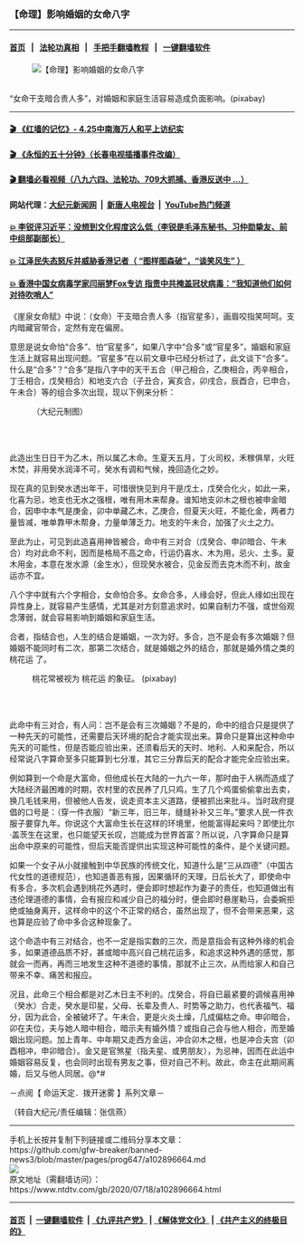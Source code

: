 ### 【命理】影响婚姻的女命八字
------------------------

#### [首页](https://github.com/gfw-breaker/banned-news3/blob/master/README.md) &nbsp;&nbsp;|&nbsp;&nbsp; [法轮功真相](https://github.com/begood0513/basic/blob/master/README.md)  &nbsp;&nbsp;|&nbsp;&nbsp; [手把手翻墙教程](https://github.com/gfw-breaker/guides/wiki)  &nbsp;&nbsp;|&nbsp;&nbsp; [一键翻墙软件](https://github.com/gfw-breaker/nogfw/blob/master/README.md)  



<div><div class="featured_image">
 <figure>
  <img alt="【命理】影响婚姻的女命八字" src="https://i.ntdtv.com/assets/uploads/2020/07/2020-07-18_143023-800x450.jpg"/>
 </figure><br/>
 <span class="caption">
  “女命干支暗合贵人多”，对婚姻和家庭生活容易造成负面影响。(pixabay)
 </span>
</div>
</div><hr/>

#### [ 🎬  《红墙的记忆》- 4.25中南海万人和平上访纪实](http://141.164.39.94:10000/videos/legend/425.html)

#### [ 🎬  《永恒的五十分钟》（长春电视插播事件改编） ](http://141.164.39.94:10000/videos/news/ComingForYou-2.html)

#### [ 🎬  翻墙必看视频（八九六四、法轮功、709大抓捕、香港反送中 ...）](https://github.com/gfw-breaker/links/blob/master/banned.md)

#### 网站代理：[大纪元新闻网](http://167.172.10.89:10080/gb/) &nbsp;|&nbsp; [新唐人电视台](http://167.172.10.89:8808/gb/) &nbsp;|&nbsp; [YouTube热门频道](http://158.247.203.241/youtube.html)

#### [ 💥 李锐评习近平：没想到文化程度这么低（李锐是毛泽东秘书、习仲勋挚友、前中组部副部长）](http://141.164.39.94:10000/videos/res/Communist/lirui-xi.html)

#### [ 💥 江泽民失态怒斥并威胁香港记者（ “图样图森破”，“谈笑风生” ）](http://141.164.39.94:10000/videos/res/realjzm/naive.html)

#### [ 💥 香港中国女病毒学家闫丽梦Fox专访 指责中共掩盖冠状病毒：“我知道他们如何对待吹哨人”](http://141.164.39.94:10000/videos/corona/yan.html)

<div><div class="post_content" itemprop="articleBody">
 <p>
  《崖泉女命赋》中说：（女命）干支暗合贵人多（指官星多），画眉咬指笑呵呵。支内暗藏官带合，定然有宠在偏房。
 </p>
 <p>
  意思是说女命怕“合多”、怕“官星多”，如果八字中“合多”或“官星多”，婚姻和家庭生活上就容易出现问题。“官星多”在以前文章中已经分析过了，此文谈下“合多”。什么是“合多”？“合多”是指八字中的天干五合（甲己相合，乙庚相合，丙辛相合，丁壬相合，戊癸相合）和地支六合（子丑合，寅亥合，卯戌合，辰酉合，巳申合，午未合）等的组合多次出现，现以下例来分析：
 </p>
 <figure class="wp-caption alignnone" id="attachment_102896668" style="width: 579px">
  <img alt="" class="size-full wp-image-102896668" src="https://i.ntdtv.com/assets/uploads/2020/07/2020-07-18_142953.jpg">
   <br/><figcaption class="wp-caption-text">
    （大纪元制图）
   </figcaption><br/>
  </img>
 </figure><br/>
 <p>
  此造出生日日干为乙木，所以属乙木命。生夏天五月，丁火司权，禾稼俱旱，火旺木焚，非用癸水润泽不可，癸水有调和气候，挽回造化之妙。
 </p>
 <p>
  现在真的见到癸水透出年干，可惜很快见到月干是戊土，戊癸合化火，如此一来，化喜为忌，地支也无水之强根，唯有用木来帮身。谁知地支卯木之根也被申金暗合，因申中本气是庚金，卯中单藏乙木，乙庚合，但夏天火旺，不能化金，两者力量皆减，唯单靠甲木帮身，力量单薄乏力。地支的午未合，加强了火土之力。
 </p>
 <p>
  至此为止，可见到此造喜用神皆被合，命中有三对合（戊癸合、申卯暗合、午未合）均对此命不利，因而是格局不高之命，行运仍喜水、木为用，忌火、土多。夏木用金，本意在发水源（金生水），但现癸水被合，见金反而去克木而不利，故金运亦不宜。
 </p>
 <p>
  八个字中就有六个字相合，女命怕合多。女命合多，人缘会好，但此人缘如出现在异性身上，就容易产生感情，尤其是对方刻意追求时，如果自制力不强，或世俗观念薄弱，就会容易影响到婚姻和家庭生活。
 </p>
 <p>
  合者，指结合也，人生的结合是婚姻，一次为好。多合，岂不是会有多次婚姻？但婚姻不能同时有二次，那第二次结合，就是婚姻之外的结合，那就是婚外情之类的
  <ok href="https://www.ntdtv.com/gb/桃花运.htm">
   桃花运
  </ok>
  了。
 </p>
 <figure class="wp-caption alignnone" id="attachment_102896667" style="width: 600px">
  <img alt="" class="size-medium wp-image-102896667" src="https://i.ntdtv.com/assets/uploads/2020/07/2020-07-18_142909-600x403.jpg">
   <br/><figcaption class="wp-caption-text">
    桃花常被视为
    <ok href="https://www.ntdtv.com/gb/桃花运.htm">
     桃花运
    </ok>
    的象征。 (pixabay)
   </figcaption><br/>
  </img>
 </figure><br/>
 <p>
  此命中有三对合，有人问：岂不是会有三次婚姻？不是的，命中的组合只是提供了一种先天的可能性，还需要后天环境的配合才能实现出来。算命只是算出这种命中先天的可能性，但是否能应验出来，还须看后天的天时、地利、人和来配合，所以经常说八字算命至多只能算到七分准，其它三分靠后天的配合才能完全应验出来。
 </p>
 <p>
  例如算到一个命是大富命，但他成长在大陆的一九六一年，那时由于人祸而造成了大陆经济最困难的时期，农村里的农民养了几只鸡，生了几个鸡蛋偷偷拿出去卖，换几毛钱来用，但被他人告发，说走资本主义道路，便被抓出来批斗。当时政府提倡的口号是：（穿一件衣服）“新三年，旧三年，缝缝补补又三年。”要求人民一件衣服子要穿九年。你说这个大富命生长在这样的环境里，他能富得起来吗？即使比尔·盖茨生在这里，也只能望天长叹，岂能成为世界首富？所以说，八字算命只是算出命中原来的可能性，但后天能否提供出实现这种可能性的条件，是个关键问题。
 </p>
 <p>
  如果一个女子从小就接触到中华民族的传统文化，知道什么是“三从四德”（中国古代女性的道德规范），也知道善恶有报，因果循环的天理，日后长大了，即使命中有多合，多次机会遇到桃花外遇时，便会即时想起作为妻子的责任，也知道做出有违伦理道德的事情，会有报应和减少自己的福分时，便会即时悬崖勒马，会委婉拒绝或抽身离开，这样命中的这个不正常的结合，虽然出现了，但不会带来恶果，这也算是应验了命中多合这种现象了。
 </p>
 <p>
  这个命造中有三对结合，也不一定是指实数的三次，而是意指会有这种外缘的机会多，如果道德品质不好，甚或暗中高兴自己桃花运多，和追求这种外遇的感觉，那就会一而再，再而三地发生这种不道德的事情，那就不止三次，从而给家人和自己带来不幸、痛苦和报应。
 </p>
 <p>
  况且，此命三个相合都是对乙木日主不利的。戊癸合，将自已最紧要的调候喜用神（癸水）合走，癸水是印星，父母、长辈及贵人、时势等之助力，也代表福气、福分，因为此合，全被破坏了。午未合，更是火炎土燥，几成偏枯之命。申卯暗合，卯在夫位，夫与她人暗中相合，暗示夫有婚外情？或指自己会与他人相合，而至婚姻出现问题。加上青年、中年期又走西方金运，冲合卯木之根，也是冲合夫宫（卯酉相冲，申卯暗合）。金又是官煞星（指夫星、或男朋友），为忌神，因而在此运中婚姻容易反复，也会同时出现有男友之事，但对自己不利。故此，命主在此期间离婚，后又与他人同居。@*#
 </p>
 <p>
  －点阅【
  <ok href="https://www.ntdtv.com/gb/命运天定．拨开迷雾.htm">
   命运天定．拨开迷雾
  </ok>
  】系列文章－
 </p>
 <p>
  （转自大纪元/责任编辑：张信燕）
 </p>
 <div class="single_ad">
 </div>
</div>
</div>
<hr/>
手机上长按并复制下列链接或二维码分享本文章：<br/>
https://github.com/gfw-breaker/banned-news3/blob/master/pages/prog647/a102896664.md <br/>
<a href='https://github.com/gfw-breaker/banned-news3/blob/master/pages/prog647/a102896664.md'><img src='https://github.com/gfw-breaker/banned-news3/blob/master/pages/prog647/a102896664.md.png'/></a> <br/>
原文地址（需翻墙访问）：https://www.ntdtv.com/gb/2020/07/18/a102896664.html


------------------------
#### [首页](https://github.com/gfw-breaker/banned-news3/blob/master/README.md) &nbsp;|&nbsp; [一键翻墙软件](https://github.com/gfw-breaker/nogfw/blob/master/README.md) &nbsp;| [《九评共产党》](https://github.com/gfw-breaker/9ping.md/blob/master/README.md#九评之一评共产党是什么) | [《解体党文化》](https://github.com/gfw-breaker/jtdwh.md/blob/master/README.md) | [《共产主义的终极目的》](https://github.com/gfw-breaker/gczydzjmd.md/blob/master/README.md)


<img src='http://gfw-breaker.win/banned-news3/pages/prog647/a102896664.md' width='0px' height='0px'/>